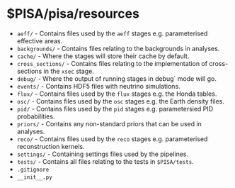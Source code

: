 # $PISA/pisa/resources

* `aeff/` - Contains files used by the `aeff` stages e.g. parameterised effective areas.
* `backgrounds/` - Contains files relating to the backgrounds in analyses.
* `cache/` - Where the stages will store their cache by default.
* `cross_sections/` - Contains files relating to the implementation of cross-sections in the `xsec` stage.
* `debug/` - Where the output of running stages in debug` mode will go.
* `events/` - Contains HDF5 files with neutrino simulations.
* `flux/` - Contains files used by the `flux` stages e.g. the Honda tables.
* `osc/` - Contains files used by the `osc` stages e.g. the Earth density files.
* `pid/` - Contains files used by the `pid` stages e.g. parametersied PID probabilities. 
* `priors/` - Contains any non-standard priors that can be used in analyses.
* `reco/` - Contains files used by the `reco` stages e.g. parameterised reconstruction kernels.
* `settings/` - Containing settings files used by the pipelines.
* `tests/` - Contains all files relating to the tests in `$PISA/tests`.
* `.gitignore`
* `__init__.py`